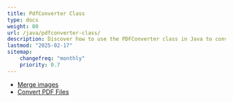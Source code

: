 ```yaml
---
title: PdfConverter Class
type: docs
weight: 80
url: /java/pdfconverter-class/
description: Discover how to use the PDFConverter class in Java to convert PDF files into other formats with Aspose.PDF.
lastmod: "2025-02-17"
sitemap:
    changefreq: "monthly"
    priority: 0.7
---
```


- [Merge images](/pdf/java/merge-images/)
- [Convert PDF Files](/pdf/java/convert-pdf-file/)


